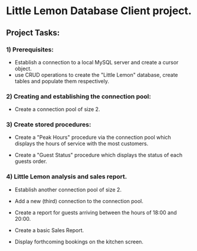 
# Little Lemon Database Client project.

## Project Tasks:

### 1) Prerequisites:

- Establish a connection to a local MySQL server and create a cursor object.
- use CRUD operations to create the "Little Lemon" database, create tables and populate them respectively.

### 2) Creating and establishing the connection pool:

- Create a connection pool of size 2.

### 3) Create stored procedures:

- Create a "Peak Hours" procedure via the connection pool which displays the hours of service with the most customers.

- Create a "Guest Status" procedure which displays the status of each guests order.

### 4) Little Lemon analysis and sales report.
 
- Establish another connection pool of size 2.

- Add a new (third) connection to the connection pool.

- Create a report for guests arriving between the hours of 18:00 and 20:00.

- Create a basic Sales Report.

- Display forthcoming bookings on the kitchen screen.




